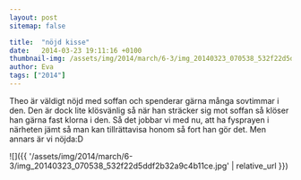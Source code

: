 ```yaml
---
layout: post
sitemap: false

title:  "nöjd kisse"
date:   2014-03-23 19:11:16 +0100
thumbnail-img: /assets/img/2014/march/6-3/img_20140323_070538_532f22d5ddf2b32a9c4b11ce.jpg
author: Eva
tags: ["2014"]
---
```


Theo är väldigt nöjd med soffan och spenderar gärna många sovtimmar i den. Den är dock lite klösvänlig så när han sträcker sig mot soffan så klöser han gärna fast klorna i den. Så det jobbar vi med nu,  att ha fysprayen i närheten jämt så man kan tillrättavisa honom så fort han gör det. Men annars är vi nöjda:D

![]({{ '/assets/img/2014/march/6-3/img_20140323_070538_532f22d5ddf2b32a9c4b11ce.jpg'  | relative_url }})

